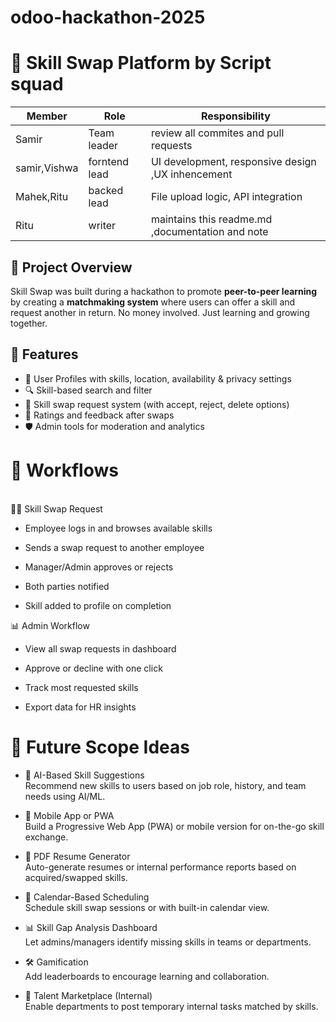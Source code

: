 # odoo-hackathon-2025 
# 🔁 Skill Swap Platform by Script squad
 |    Member   | Role                 | Responsibility                                        |
 |  ---------- | -------------------- | ----------------------------------------------------- |
 |    Samir    | Team leader          | review all commites and pull requests                 |
 | samir,Vishwa| forntend lead        |UI development, responsive design ,UX inhencement      |
 | Mahek,Ritu  |backed lead           | File upload logic, API integration                    |
 |   Ritu      | writer               | maintains this readme.md ,documentation and note      |
## 🚀 Project Overview

Skill Swap was built during a hackathon to promote **peer-to-peer learning** by creating a **matchmaking system** where users can offer a skill and request another in return.
No money involved. Just learning and growing together.

## 🚀 Features

- 👤 User Profiles with skills, location, availability & privacy settings
- 🔍 Skill-based search and filter
- 🤝 Skill swap request system (with accept, reject, delete options)
- 📝 Ratings and feedback after swaps
- 🛡️ Admin tools for moderation and analytics

# 🔁 Workflows
<br> 🧑‍💼 Skill Swap Request
<br>
- Employee logs in and browses available skills

- Sends a swap request to another employee

- Manager/Admin approves or rejects

- Both parties notified

- Skill added to profile on completion

📊 Admin Workflow
<br> 
- View all swap requests in dashboard

- Approve or decline with one click

- Track most requested skills

- Export data for HR insights

# 🧠 Future Scope Ideas <br>
- 🤖 AI-Based Skill Suggestions<br>
Recommend new skills to users based on job role, history, and team needs using AI/ML.

- 📱 Mobile App or PWA <br>
Build a Progressive Web App (PWA) or mobile version for on-the-go skill exchange.

- 🧾 PDF Resume Generator <br>
Auto-generate resumes or internal performance reports based on acquired/swapped skills.

 
- 📅 Calendar-Based Scheduling <br>
Schedule skill swap sessions or with built-in calendar view.

- 📊 Skill Gap Analysis Dashboard <br>
Let admins/managers identify missing skills in teams or departments.

- 🛠 Gamification <br>
Add leaderboards to encourage learning and collaboration.

- 💼 Talent Marketplace (Internal) <br>
Enable departments to post temporary internal tasks matched by skills.

